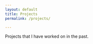 ```yaml
---
layout: default
title: Projects
permalink: /projects/

---
```


Projects that I have worked on in the past.